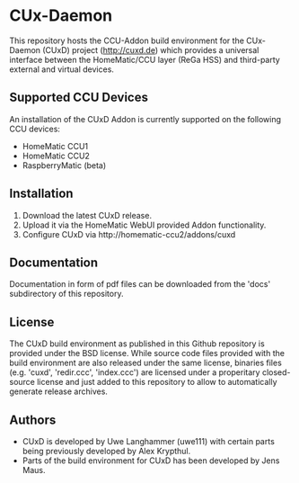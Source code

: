 # CUx-Daemon
This repository hosts the CCU-Addon build environment for the CUx-Daemon (CUxD) project (http://cuxd.de) which provides a universal interface between the HomeMatic/CCU layer (ReGa HSS) and third-party external and virtual devices.

## Supported CCU Devices
An installation of the CUxD Addon is currently supported on the following CCU devices:
* HomeMatic CCU1
* HomeMatic CCU2
* RaspberryMatic (beta)

## Installation
1. Download the latest CUxD release.
2. Upload it via the HomeMatic WebUI provided Addon functionality.
3. Configure CUxD via http://homematic-ccu2/addons/cuxd

## Documentation
Documentation in form of pdf files can be downloaded from the 'docs' subdirectory of this repository.

## License
The CUxD build environment as published in this Github repository is provided under the BSD license. While source code files provided with the build environment are also released under the same license, binaries files (e.g. 'cuxd', 'redir.ccc', 'index.ccc') are licensed under a properitary closed-source license and just added to this repository to allow to automatically generate release archives.

## Authors
* CUxD is developed by Uwe Langhammer (uwe111) with certain parts being previously developed by Alex Krypthul.
* Parts of the build environment for CUxD has been developed by Jens Maus.
